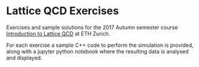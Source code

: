 # Lattice QCD Exercises
Exercises and sample solutions for the 2017 Autumn semester course [Introduction to Lattice QCD](http://www.vvz.ethz.ch/lerneinheitPre.do?semkez=2017W&lerneinheitId=116315&lang=en) at ETH Zurich.

For each exercise a sample C++ code to perform the simulation is provided, along with a jupyter python notebook where the resulting data is analysed and displayed.
